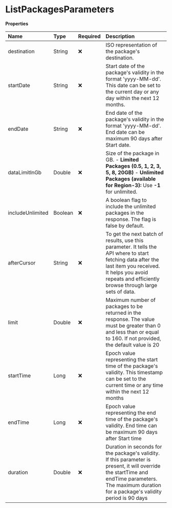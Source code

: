 # ListPackagesParameters

**Properties**

| Name             | Type    | Required | Description                                                                                                                                                                                                         |
| :--------------- | :------ | :------- | :------------------------------------------------------------------------------------------------------------------------------------------------------------------------------------------------------------------ |
| destination      | String  | ❌       | ISO representation of the package's destination.                                                                                                                                                                    |
| startDate        | String  | ❌       | Start date of the package's validity in the format 'yyyy-MM-dd'. This date can be set to the current day or any day within the next 12 months.                                                                      |
| endDate          | String  | ❌       | End date of the package's validity in the format 'yyyy-MM-dd'. End date can be maximum 90 days after Start date.                                                                                                    |
| dataLimitInGb    | Double  | ❌       | Size of the package in GB. - **Limited Packages (0.5, 1, 2, 3, 5, 8, 20GB)** - **Unlimited Packages (available for Region-3):** Use **-1** for unlimited.                                                           |
| includeUnlimited | Boolean | ❌       | A boolean flag to include the unlimited packages in the response. The flag is false by default.                                                                                                                     |
| afterCursor      | String  | ❌       | To get the next batch of results, use this parameter. It tells the API where to start fetching data after the last item you received. It helps you avoid repeats and efficiently browse through large sets of data. |
| limit            | Double  | ❌       | Maximum number of packages to be returned in the response. The value must be greater than 0 and less than or equal to 160. If not provided, the default value is 20                                                 |
| startTime        | Long    | ❌       | Epoch value representing the start time of the package's validity. This timestamp can be set to the current time or any time within the next 12 months                                                              |
| endTime          | Long    | ❌       | Epoch value representing the end time of the package's validity. End time can be maximum 90 days after Start time                                                                                                   |
| duration         | Double  | ❌       | Duration in seconds for the package's validity. If this parameter is present, it will override the startTime and endTime parameters. The maximum duration for a package's validity period is 90 days                |
